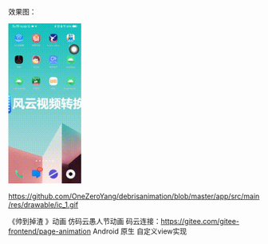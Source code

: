 效果图：


![gif](https://github.com/OneZeroYang/debrisanimation/blob/master/app/src/main/res/drawable/ic_1.gif)

https://github.com/OneZeroYang/debrisanimation/blob/master/app/src/main/res/drawable/ic_1.gif

《帅到掉渣 》动画 仿码云愚人节动画  码云连接：https://gitee.com/gitee-frontend/page-animation
Android 原生 自定义view实现
